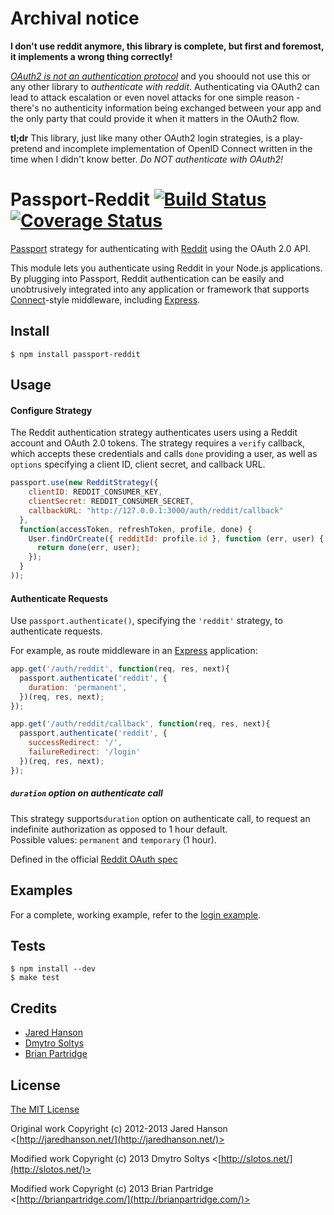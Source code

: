 # Archival notice

**I don't use reddit anymore, this library is complete, but first and foremost, it implements a wrong thing correctly!**

[_OAuth2 is not an authentication protocol_](https://oauth.net/articles/authentication/) and you shoould not use this or any other library to _authenticate with reddit_.
Authenticating via OAuth2 can lead to attack escalation or even novel attacks for one simple reason - there's no authenticity information being exchanged between your app and the only party that could provide it when it matters in the OAuth2 flow.

**tl;dr** This library, just like many other OAuth2 login strategies, is a play-pretend and incomplete implementation of OpenID Connect written in the time when I didn't know better. _Do NOT authenticate with OAuth2!_

# Passport-Reddit [![Build Status](https://app.travis-ci.com/Slotos/passport-reddit.svg)](https://app.travis-ci.com/Slotos/passport-reddit) [![Coverage Status](https://codecov.io/gh/Slotos/passport-reddit/branch/main/graph/badge.svg)](https://codecov.io/gh/Slotos/passport-reddit)

[Passport](https://github.com/jaredhanson/passport) strategy for authenticating
with [Reddit](http://reddit.com/) using the OAuth 2.0 API.

This module lets you authenticate using Reddit in your Node.js applications.
By plugging into Passport, Reddit authentication can be easily and
unobtrusively integrated into any application or framework that supports
[Connect](http://www.senchalabs.org/connect/)-style middleware, including
[Express](http://expressjs.com/).

## Install

    $ npm install passport-reddit

## Usage

#### Configure Strategy

The Reddit authentication strategy authenticates users using a Reddit
account and OAuth 2.0 tokens.  The strategy requires a `verify` callback, which
accepts these credentials and calls `done` providing a user, as well as
`options` specifying a client ID, client secret, and callback URL.

```javascript
passport.use(new RedditStrategy({
    clientID: REDDIT_CONSUMER_KEY,
    clientSecret: REDDIT_CONSUMER_SECRET,
    callbackURL: "http://127.0.0.1:3000/auth/reddit/callback"
  },
  function(accessToken, refreshToken, profile, done) {
    User.findOrCreate({ redditId: profile.id }, function (err, user) {
      return done(err, user);
    });
  }
));
```

#### Authenticate Requests

Use `passport.authenticate()`, specifying the `'reddit'` strategy, to
authenticate requests.

For example, as route middleware in an [Express](http://expressjs.com/)
application:

```javascript
app.get('/auth/reddit', function(req, res, next){
  passport.authenticate('reddit', {
    duration: 'permanent',
  })(req, res, next);
});

app.get('/auth/reddit/callback', function(req, res, next){
  passport.authenticate('reddit', {
    successRedirect: '/',
    failureRedirect: '/login'
  })(req, res, next);
});
```

##### `duration` option on authenticate call

This strategy supports`duration` option on authenticate call, to request an indefinite authorization as opposed to 1 hour default.  
Possible values: `permanent` and `temporary` (1 hour).

Defined in the official [Reddit OAuth spec](https://github.com/reddit/reddit/wiki/OAuth2#authorization-parameters)

## Examples

For a complete, working example, refer to the [login example](https://github.com/slotos/passport-reddit/tree/master/examples/login).

## Tests

    $ npm install --dev
    $ make test

## Credits

  - [Jared Hanson](http://github.com/jaredhanson)
  - [Dmytro Soltys](http://github.com/slotos)
  - [Brian Partridge](http://github.com/bpartridge83)

## License

[The MIT License](http://opensource.org/licenses/MIT)

Original work Copyright (c) 2012-2013 Jared Hanson <[http://jaredhanson.net/](http://jaredhanson.net/)>

Modified work Copyright (c) 2013 Dmytro Soltys <[http://slotos.net/](http://slotos.net/)>

Modified work Copyright (c) 2013 Brian Partridge <[http://brianpartridge.com/](http://brianpartridge.com/)>
